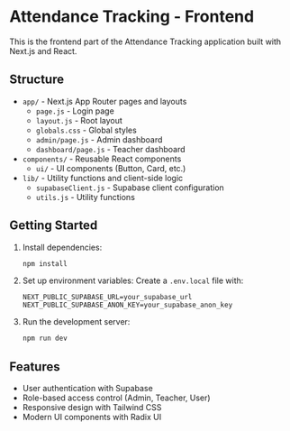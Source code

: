 # Attendance Tracking - Frontend

This is the frontend part of the Attendance Tracking application built with Next.js and React.

## Structure

- `app/` - Next.js App Router pages and layouts
  - `page.js` - Login page
  - `layout.js` - Root layout
  - `globals.css` - Global styles
  - `admin/page.js` - Admin dashboard
  - `dashboard/page.js` - Teacher dashboard
- `components/` - Reusable React components
  - `ui/` - UI components (Button, Card, etc.)
- `lib/` - Utility functions and client-side logic
  - `supabaseClient.js` - Supabase client configuration
  - `utils.js` - Utility functions

## Getting Started

1. Install dependencies:
   ```bash
   npm install
   ```

2. Set up environment variables:
   Create a `.env.local` file with:
   ```
   NEXT_PUBLIC_SUPABASE_URL=your_supabase_url
   NEXT_PUBLIC_SUPABASE_ANON_KEY=your_supabase_anon_key
   ```

3. Run the development server:
   ```bash
   npm run dev
   ```

## Features

- User authentication with Supabase
- Role-based access control (Admin, Teacher, User)
- Responsive design with Tailwind CSS
- Modern UI components with Radix UI
